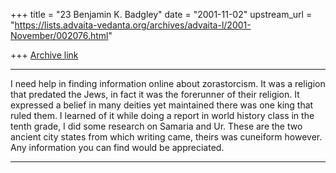 +++
title = "23 Benjamin K. Badgley"
date = "2001-11-02"
upstream_url = "https://lists.advaita-vedanta.org/archives/advaita-l/2001-November/002076.html"

+++
[Archive link](https://lists.advaita-vedanta.org/archives/advaita-l/2001-November/002076.html)

------------------------------------------------------------

I need help in finding information online about
zorastorcism. It was a religion that predated the Jews, in
fact it was the forerunner of their religion. It expressed a
belief in many deities yet maintained there was one king
that ruled them. I learned of it while doing a report in
world history class in the tenth grade, I did some research
on Samaria and Ur. These are the two ancient city states
from which writing came, theirs was cuneiform however. Any
information you can find would be appreciated.

------------------------------------------------------------

